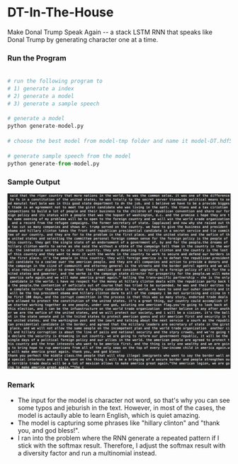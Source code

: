 # DT-In-The-House

Make Donal Trump Speak Again -- a stack LSTM RNN that speaks like Donal Trump by generating character one at a time.

### Run the Program
```python

# run the following program to
# 1) generate a index
# 2) generate a model
# 3) generate a sample speech

# generate a model
python generate-model.py

# choose the best model from model-tmp folder and name it model-DT.hdf5

# generate sample speech from the model
python generate-from-model.py

```

### Sample Output
![Sample Output](https://github.com/WesleyyC/DT-In-The-House/blob/master/Sample%20Result.png)

### Remark
- The input for the model is character not word, so that's why you can see some typos and jeburish in the text. However, in most of the cases, the model is actaully able to learn English, which is quiet amazing.
- The model is capturing some phrases like "hillary clinton" and "thank you, and god bless!".
- I ran into the problem where the RNN generate a repeated pattern if I stick with the softmax result. Therefore, I adjust the softmax result with a diversity factor and run a multinomial instead.

